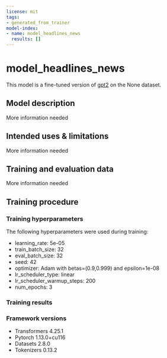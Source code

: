 ```yaml
---
license: mit
tags:
- generated_from_trainer
model-index:
- name: model_headlines_news
  results: []
---
```


<!-- This model card has been generated automatically according to the information the Trainer had access to. You
should probably proofread and complete it, then remove this comment. -->

# model_headlines_news

This model is a fine-tuned version of [gpt2](https://huggingface.co/gpt2) on the None dataset.

## Model description

More information needed

## Intended uses & limitations

More information needed

## Training and evaluation data

More information needed

## Training procedure

### Training hyperparameters

The following hyperparameters were used during training:
- learning_rate: 5e-05
- train_batch_size: 32
- eval_batch_size: 32
- seed: 42
- optimizer: Adam with betas=(0.9,0.999) and epsilon=1e-08
- lr_scheduler_type: linear
- lr_scheduler_warmup_steps: 200
- num_epochs: 3

### Training results



### Framework versions

- Transformers 4.25.1
- Pytorch 1.13.0+cu116
- Datasets 2.8.0
- Tokenizers 0.13.2
